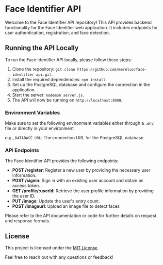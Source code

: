 # Face Identifier API

Welcome to the Face Identifier API repository! This API provides backend functionality for the Face Identifier web application. It includes endpoints for user authentication, registration, and face detection.

## Running the API Locally

To run the Face Identifier API locally, please follow these steps:

1. Clone the repository: `git clone https://github.com/mereluo/face-identifier-api.git`.
2. Install the required dependencies: `npm install`.
3. Set up the PostgreSQL database and configure the connection in the application.
4. Start the server: `nodemon server.js`.
5. The API will now be running on `http://localhost:8080`.

### Environment Variables

Make sure to set the following environment variables either through a `.env` file or directly in your environment

e.g., `DATABASE_URL`: The connection URL for the PostgreSQL database.

### API Endpoints

The Face Identifier API provides the following endpoints:

-   **POST /register**: Register a new user by providing the necessary user information.
-   **POST /signin**: Sign in with an existing user account and obtain an access token.
-   **GET /profile/:userId**: Retrieve the user profile information by providing the user ID.
-   **PUT /image**: Update the user's entry count.
-   **POST /imageurl**: Upload an image file to detect faces

Please refer to the API documentation or code for further details on request and response formats.

## License

This project is licensed under the [MIT License](LICENSE).

Feel free to reach out with any questions or feedback!
